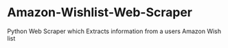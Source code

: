 # Amazon-Wishlist-Web-Scraper
Python Web Scraper which Extracts information from a users Amazon Wish list
